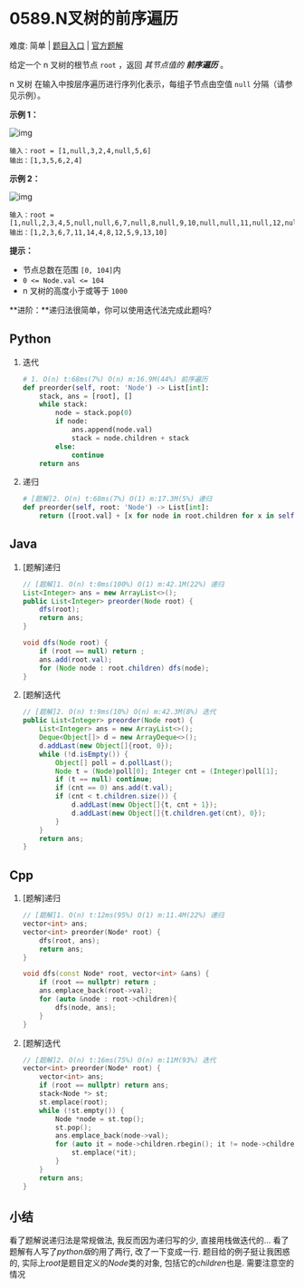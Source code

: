 # 0589.N叉树的前序遍历

难度: 简单 | [题目入口]() | [官方题解]()

给定一个 n 叉树的根节点 `root` ，返回 *其节点值的 **前序遍历*** 。

n 叉树 在输入中按层序遍历进行序列化表示，每组子节点由空值 `null` 分隔（请参见示例）。


**示例 1：**

![img](https://assets.leetcode.com/uploads/2018/10/12/narytreeexample.png)

```
输入：root = [1,null,3,2,4,null,5,6]
输出：[1,3,5,6,2,4]
```

**示例 2：**

![img](https://assets.leetcode.com/uploads/2019/11/08/sample_4_964.png)

```
输入：root = [1,null,2,3,4,5,null,null,6,7,null,8,null,9,10,null,null,11,null,12,null,13,null,null,14]
输出：[1,2,3,6,7,11,14,4,8,12,5,9,13,10]
```

 

**提示：**

- 节点总数在范围 `[0, 104]`内
- `0 <= Node.val <= 104`
- n 叉树的高度小于或等于 `1000`

 

**进阶：**递归法很简单，你可以使用迭代法完成此题吗?

## Python

1. 迭代

   ```python
   # 1. O(n) t:68ms(7%) O(n) m:16.9M(44%) 前序遍历
   def preorder(self, root: 'Node') -> List[int]:
       stack, ans = [root], []
       while stack:
           node = stack.pop(0)
           if node:
               ans.append(node.val)
               stack = node.children + stack
           else:
               continue
       return ans
   ```

2. 递归

   ```python
   # [题解]2. O(n) t:68ms(7%) O(1) m:17.3M(5%) 递归
   def preorder(self, root: 'Node') -> List[int]:
       return ([root.val] + [x for node in root.children for x in self.preorder(node)]) if root else []
   
   ```

   

## Java

1. [题解]递归

   ```java
   // [题解]1. O(n) t:0ms(100%) O(1) m:42.1M(22%) 递归
   List<Integer> ans = new ArrayList<>();
   public List<Integer> preorder(Node root) {
       dfs(root);
       return ans;
   }
   
   void dfs(Node root) {
       if (root == null) return ;
       ans.add(root.val);
       for (Node node : root.children) dfs(node);
   }
   ```

2. [题解]迭代

   ```java
   // [题解]2. O(n) t:9ms(10%) O(n) m:42.3M(8%) 迭代
   public List<Integer> preorder(Node root) {
       List<Integer> ans = new ArrayList<>();
       Deque<Object[]> d = new ArrayDeque<>();
       d.addLast(new Object[]{root, 0});
       while (!d.isEmpty()) {
           Object[] poll = d.pollLast();
           Node t = (Node)poll[0]; Integer cnt = (Integer)poll[1];
           if (t == null) continue;
           if (cnt == 0) ans.add(t.val);
           if (cnt < t.children.size()) {
               d.addLast(new Object[]{t, cnt + 1});
               d.addLast(new Object[]{t.children.get(cnt), 0});
           }
       }
       return ans;
   }
   ```

   

## Cpp

1. [题解]递归

   ```cpp
   // [题解]1. O(n) t:12ms(95%) O(1) m:11.4M(22%) 递归
   vector<int> ans;
   vector<int> preorder(Node* root) {
       dfs(root, ans);
       return ans;
   }
   
   void dfs(const Node* root, vector<int> &ans) {
       if (root == nullptr) return ;
       ans.emplace_back(root->val);
       for (auto &node : root->children){
           dfs(node, ans);
       }
   }
   ```

2. [题解]迭代

   ```cpp
   // [题解]2. O(n) t:16ms(75%) O(n) m:11M(93%) 迭代
   vector<int> preorder(Node* root) {
       vector<int> ans;
       if (root == nullptr) return ans;
       stack<Node *> st;
       st.emplace(root);
       while (!st.empty()) {
           Node *node = st.top();
           st.pop();
           ans.emplace_back(node->val);
           for (auto it = node->children.rbegin(); it != node->children.rend(); it++) {
               st.emplace(*it);
           }
       }
       return ans;
   }
   ```

   

## 小结

看了题解说递归法是常规做法, 我反而因为递归写的少, 直接用栈做迭代的... 看了题解有人写了$python版$的用了两行, 改了一下变成一行. 题目给的例子挺让我困惑的, 实际上$root$是题目定义的$Node$类的对象, 包括它的$children$也是. 需要注意空的情况